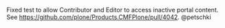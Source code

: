 Fixed test to allow Contributor and Editor to access inactive portal content. See https://github.com/plone/Products.CMFPlone/pull/4042. @petschki
